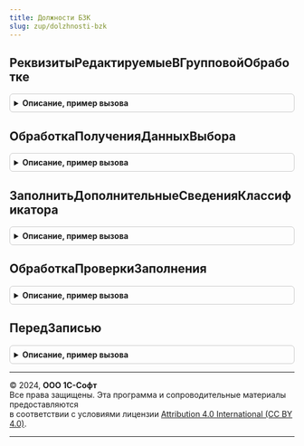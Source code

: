 ```yaml
---
title: Должности БЗК
slug: zup/dolzhnosti-bzk
---
```



## РеквизитыРедактируемыеВГрупповойОбработке
<details style="margin: 1em 0; padding: 0.5em; border: 1px solid #ccc; border-radius: 6px;">

<summary style="font-weight: bold; cursor: pointer;">Описание, пример вызова</summary>

```bsl

// Возвращает реквизиты объекта, которые разрешается редактировать
// с помощью обработки группового изменения реквизитов.
//
// Возвращаемое значение:
//  Массив - список имен реквизитов объекта.
Функция РеквизитыРедактируемыеВГрупповойОбработке() Экспорт
```

Пример вызова
```bsl
Результат = ДолжностиБЗК.РеквизитыРедактируемыеВГрупповойОбработке() 
```
</details>

## ОбработкаПолученияДанныхВыбора
<details style="margin: 1em 0; padding: 0.5em; border: 1px solid #ccc; border-radius: 6px;">

<summary style="font-weight: bold; cursor: pointer;">Описание, пример вызова</summary>

```bsl

Процедура ОбработкаПолученияДанныхВыбора(ДанныеВыбора, Параметры, СтандартнаяОбработка) Экспорт
```

Пример вызова
```bsl
ДолжностиБЗК.ОбработкаПолученияДанныхВыбора(ДанныеВыбора, Параметры, СтандартнаяОбработка) 
```
</details>

## ЗаполнитьДополнительныеСведенияКлассификатора
<details style="margin: 1em 0; padding: 0.5em; border: 1px solid #ccc; border-radius: 6px;">

<summary style="font-weight: bold; cursor: pointer;">Описание, пример вызова</summary>

```bsl

Процедура ЗаполнитьДополнительныеСведенияКлассификатора(ДолжностьОбъект, ДополнительныеСведения) Экспорт
```

Пример вызова
```bsl
ДолжностиБЗК.ЗаполнитьДополнительныеСведенияКлассификатора(ДолжностьОбъект, ДополнительныеСведения) 
```
</details>

## ОбработкаПроверкиЗаполнения
<details style="margin: 1em 0; padding: 0.5em; border: 1px solid #ccc; border-radius: 6px;">

<summary style="font-weight: bold; cursor: pointer;">Описание, пример вызова</summary>

```bsl

Процедура ОбработкаПроверкиЗаполнения(ДолжностьОбъект, ПроверяемыеРеквизиты, Отказ) Экспорт
```

Пример вызова
```bsl
ДолжностиБЗК.ОбработкаПроверкиЗаполнения(ДолжностьОбъект, ПроверяемыеРеквизиты, Отказ) 
```
</details>

## ПередЗаписью
<details style="margin: 1em 0; padding: 0.5em; border: 1px solid #ccc; border-radius: 6px;">

<summary style="font-weight: bold; cursor: pointer;">Описание, пример вызова</summary>

```bsl

Процедура ПередЗаписью(ДолжностьОбъект, Отказ) Экспорт
```

Пример вызова
```bsl
ДолжностиБЗК.ПередЗаписью(ДолжностьОбъект, Отказ) 
```
</details>

---

© 2024, **ООО 1С-Софт**  
Все права защищены. Эта программа и сопроводительные материалы предоставляются  
в соответствии с условиями лицензии [Attribution 4.0 International (CC BY 4.0)](https://creativecommons.org/licenses/by/4.0/legalcode).

---

